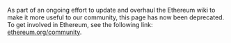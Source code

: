 As part of an ongoing effort to update and overhaul the Ethereum wiki to make it more useful to our community, this page has now been deprecated. To get involved in Ethereum, see the following link: [ethereum.org/community](https://ethereum.org/en/community/).

